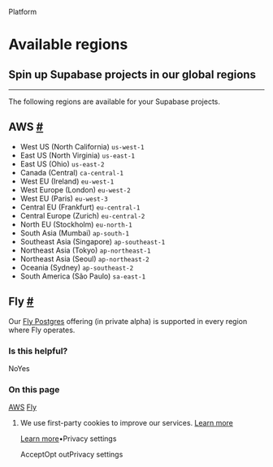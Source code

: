 Platform

# Available regions

## Spin up Supabase projects in our global regions

* * *

The following regions are available for your Supabase projects.

## AWS [\#](https://supabase.com/docs/guides/platform/regions\#aws)

- West US (North California) `us-west-1`
- East US (North Virginia) `us-east-1`
- East US (Ohio) `us-east-2`
- Canada (Central) `ca-central-1`
- West EU (Ireland) `eu-west-1`
- West Europe (London) `eu-west-2`
- West EU (Paris) `eu-west-3`
- Central EU (Frankfurt) `eu-central-1`
- Central Europe (Zurich) `eu-central-2`
- North EU (Stockholm) `eu-north-1`
- South Asia (Mumbai) `ap-south-1`
- Southeast Asia (Singapore) `ap-southeast-1`
- Northeast Asia (Tokyo) `ap-northeast-1`
- Northeast Asia (Seoul) `ap-northeast-2`
- Oceania (Sydney) `ap-southeast-2`
- South America (São Paulo) `sa-east-1`

## Fly [\#](https://supabase.com/docs/guides/platform/regions\#fly)

Our [Fly Postgres](https://supabase.com/docs/guides/platform/fly-postgres) offering (in private alpha) is supported in every region where Fly operates.

### Is this helpful?

NoYes

### On this page

[AWS](https://supabase.com/docs/guides/platform/regions#aws) [Fly](https://supabase.com/docs/guides/platform/regions#fly)

1. We use first-party cookies to improve our services. [Learn more](https://supabase.com/privacy#8-cookies-and-similar-technologies-used-on-our-european-services)



   [Learn more](https://supabase.com/privacy#8-cookies-and-similar-technologies-used-on-our-european-services)•Privacy settings





   AcceptOpt outPrivacy settings